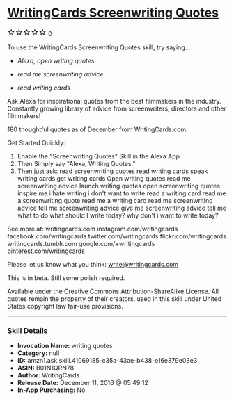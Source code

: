 # [WritingCards Screenwriting Quotes](http://alexa.amazon.com/#skills/amzn1.ask.skill.41069185-c35a-43ae-b438-e16e379e03e3)
![0 stars](../../images/ic_star_border_black_18dp_1x.png)![0 stars](../../images/ic_star_border_black_18dp_1x.png)![0 stars](../../images/ic_star_border_black_18dp_1x.png)![0 stars](../../images/ic_star_border_black_18dp_1x.png)![0 stars](../../images/ic_star_border_black_18dp_1x.png) 0

To use the WritingCards Screenwriting Quotes skill, try saying...

* *Alexa, open writing quotes*

* *read me screenwriting advice*

* *read writing cards*

Ask Alexa for inspirational quotes from the best filmmakers in the industry. Constantly growing library of advice from screenwriters, directors and other filmmakers!

180 thoughtful quotes as of December from WritingCards.com.

Get Started Quickly:
1. Enable the "Screenwriting Quotes" Skill in the Alexa App.
2. Then Simply say "Alexa, Writing Quotes."
3. Then just ask:
read screenwriting quotes
read writing cards
speak writing cards
get writing cards
Open writing quotes
read me screenwriting advice
launch writing quotes
open screenwriting quotes
inspire me
i hate writing
i don't want to write
read a writing card
read me a screenwriting quote
read me a writing card
read me screenwriting advice
tell me screenwriting advice
give me screenwriting advice
tell me what to do
what should I write today?
why don't i want to write today?

See more at:
writingcards.com
instagram.com/writingcards
facebook.com/writingcards
twitter.com/writingcards
flickr.com/writingcards
writingcards.tumblr.com
google.com/+writingcards
pinterest.com/writingcards

Please let us know what you think: write@writingcards.com

This is in beta. Still some polish required.

Available under the Creative Commons Attribution-ShareAlike License. All quotes remain the property of their creators, used in this skill under United States copyright law fair-use provisions.

***

### Skill Details

* **Invocation Name:** writing quotes
* **Category:** null
* **ID:** amzn1.ask.skill.41069185-c35a-43ae-b438-e16e379e03e3
* **ASIN:** B01N1QRN78
* **Author:** WritingCards
* **Release Date:** December 11, 2016 @ 05:49:12
* **In-App Purchasing:** No
